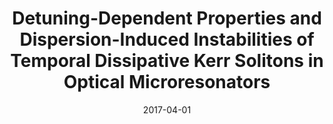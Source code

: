 ---
title: "Detuning-Dependent Properties and Dispersion-Induced Instabilities of Temporal Dissipative Kerr Solitons in Optical Microresonators"
collection: publications
category: manuscripts
permalink: /publication/2017-04-01-Detuning-Dependent-Properties-and-Dispersion-Induced-Instabilities-of-Temporal-Dissipative-Kerr-Solitons-in-Optical-Microresonators
date: 2017-04-01
venue: '<i>Physical Review A</i>'
paperurl: 'http://link.aps.org/doi/10.1103/PhysRevA.95.043822'
citation: ' Erwan Lucas,  Hairun Guo,  John Jost,  Maxim Karpov,  Tobias Kippenberg, <strong> Detuning-Dependent Properties and Dispersion-Induced Instabilities of Temporal Dissipative Kerr Solitons in Optical Microresonators.</strong>  <i>Physical Review A</i>, 2017.'
---